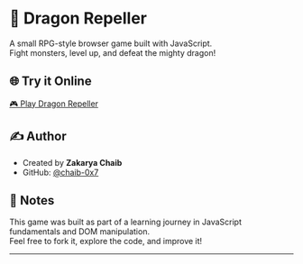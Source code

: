 # 🐉 Dragon Repeller

A small RPG-style browser game built with JavaScript.  
Fight monsters, level up, and defeat the mighty dragon!

## 🌐 Try it Online

[🎮 Play Dragon Repeller](https://chaib-0x7.github.io/Dragon-Repeller/)

## ✍️ Author

- Created by **Zakarya Chaib**
- GitHub: [@chaib-0x7](https://github.com/chaib-0x7)

## 🧩 Notes

This game was built as part of a learning journey in JavaScript fundamentals and DOM manipulation.  
Feel free to fork it, explore the code, and improve it!

---

